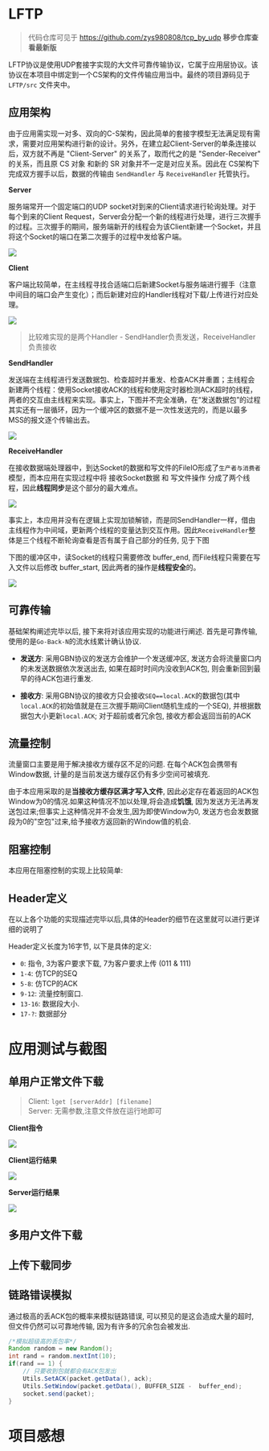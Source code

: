 # LFTP

> 代码仓库可见于 https://github.com/zys980808/tcp_by_udp 
> **移步仓库查看最新版**

LFTP协议是使用UDP套接字实现的大文件可靠传输协议，它属于应用层协议。该协议在本项目中绑定到一个CS架构的文件传输应用当中。最终的项目源码见于 `LFTP/src` 文件夹中。


## 应用架构

由于应用需实现一对多、双向的C-S架构，因此简单的套接字模型无法满足现有需求，需要对应用架构进行新的设计。另外，在建立起Client-Server的单条连接以后，双方就不再是 "Client-Server" 的关系了，取而代之的是 "Sender-Receiver" 的关系，而且原 CS 对象 和新的 SR 对象并不一定是对应关系。因此在 CS架构下完成双方握手以后，数据的传输由 `SendHandler` 与 `ReceiveHandler` 托管执行。

**Server**

服务端常开一个固定端口的UDP socket对到来的Client请求进行轮询处理。对于每个到来的Client Request，Server会分配一个新的线程进行处理，进行三次握手的过程。三次握手的期间，服务端新开的线程会为该Client新建一个Socket，并且将这个Socket的端口在第二次握手的过程中发给客户端。

![](pictures/ServerModel.jpg)

**Client**

客户端比较简单，在主线程寻找合适端口后新建Socket与服务端进行握手（注意中间目的端口会产生变化）；而后新建对应的Handler线程对下载/上传进行对应处理。

![](pictures/ClientModel.jpg)


> 比较难实现的是两个Handler - SendHandler负责发送，ReceiveHandler负责接收

**SendHandler**

发送端在主线程进行发送数据包、检查超时并重发、检查ACK并重置；主线程会新建两个线程：使用Socket接收ACK的线程和使用定时器检测ACK超时的线程，两者的交互由主线程来实现。事实上，下图并不完全准确，在“发送数据包”的过程其实还有一层循环，因为一个缓冲区的数据不是一次性发送完的，而是以最多MSS的报文逐个传输出去。

![](pictures/SendHandler.jpg)

**ReceiveHandler**

在接收数据端处理器中，到达Socket的数据和写文件的FileIO形成了`生产者与消费者`模型，而本应用在实现过程中将 接收Socket数据 和 写文件操作 分成了两个线程，因此**线程同步**是这个部分的最大难点。

![](pictures/ReceiveHandler.jpg)

事实上，本应用并没有在逻辑上实现加锁解锁，而是同SendHandler一样，借由主线程作为中间域，更新两个线程的变量达到交互作用。因此`ReceiveHandler`整体是三个线程不断轮询查看是否有属于自己部分的任务, 见于下图

下图的缓冲区中，读Socket的线程只需要修改 buffer_end, 而File线程只需要在写入文件以后修改 buffer_start, 因此两者的操作是**线程安全**的。

![](pictures/BufferModel.jpg)

## 可靠传输

基础架构阐述完毕以后, 接下来将对该应用实现的功能进行阐述. 首先是可靠传输, 使用的是`Go-Back-N`的流水线累计确认协议.

- **发送方**: 采用GBN协议的发送方会维护一个发送缓冲区, 发送方会将流量窗口内的未发送数据依次发送出去, 如果在超时时间内没收到ACK包, 则会重新回到最早的待ACK包进行重发.

- **接收方**: 采用GBN协议的接收方只会接收`SEQ==local.ACK`的数据包(其中`local.ACK`的初始值就是在三次握手期间Client随机生成的一个SEQ), 并根据数据包大小更新`local.ACK`; 对于超前或者冗余包, 接收方都会返回当前的ACK

## 流量控制

流量窗口主要是用于解决接收方缓存区不足的问题. 在每个ACK包会携带有Window数据, 计量的是当前发送方缓存区仍有多少空间可被填充. 

由于本应用采取的是**当接收方缓存区满才写入文件**, 因此必定存在着返回的ACK包Window为0的情况.如果这种情况不加以处理,将会造成**饥饿**, 因为发送方无法再发送包过来;但事实上这种情况并不会发生,因为即使Window为0, 发送方也会发数据段为0的"空包"过来,给予接收方返回新的Window值的机会.

## 阻塞控制

本应用在阻塞控制的实现上比较简单:

## Header定义

在以上各个功能的实现描述完毕以后,具体的Header的细节在这里就可以进行更详细的说明了

Header定义长度为16字节, 以下是具体的定义:

- `0`: 指令, 3为客户要求下载, 7为客户要求上传 (011 & 111)
- `1-4`: 仿TCP的SEQ 
- `5-8`: 仿TCP的ACK
- `9-12`: 流量控制窗口.
- `13-16`: 数据段大小.
- `17-?`: 数据部分


# 应用测试与截图

## 单用户正常文件下载

> Client: `lget [serverAddr] [filename]` <br>
> Server: 无需参数,注意文件放在运行地即可

**Client指令**

![](pictures/1-clientconfig.png)

**Client运行结果**

![](pictures/1-client.png)

**Server运行结果**

![](pictures/1-server.png)

## 多用户文件下载

## 上传下载同步

## 链路错误模拟

通过极高的丢ACK包的概率来模拟链路错误, 可以预见的是这会造成大量的超时, 但文件仍然可以可靠地传输, 因为有许多的冗余包会被发出.

```Java
/*模拟超级高的丢包率*/
Random random = new Random();
int rand = random.nextInt(10);
if(rand == 1) {
    // 只要收到包就都会有ACK包发出
    Utils.SetACK(packet.getData(), ack);
    Utils.SetWindow(packet.getData(), BUFFER_SIZE -  buffer_end);
    socket.send(packet);
}
```

# 项目感想

